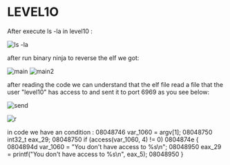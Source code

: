 # LEVEL1O


After execute ls -la in level10 :

![ls -la](https://cdn.discordapp.com/attachments/1015186220227231825/1148206472694616124/image.png)


after run binary ninja to reverse the elf we got:

![main](https://cdn.discordapp.com/attachments/1015186220227231825/1148990230909689946/image.png)
![main2](https://cdn.discordapp.com/attachments/1015186220227231825/1148990437391077406/image.png)


after reading the code we can understand that the elf file read a file that the user "level10" has access to and sent it to port 6969 as you see below: 


![send](https://cdn.discordapp.com/attachments/1015186220227231825/1149020868383604806/image.png)

![r](https://cdn.discordapp.com/attachments/1015186220227231825/1149020867939016724/image.png)

in code we have an condition : 
08048746      var_1060 = argv[1];
08048750      int32_t eax_29;
08048750      if (access(var_1060, 4) != 0)
0804874e      {
0804894d          var_1060 = "You don't have access to %s\n";
08048950          eax_29 = printf("You don't have access to %s\n", eax_5);
08048950      }
